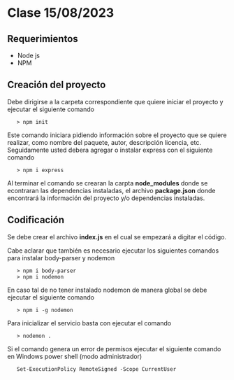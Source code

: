 # Clase 15/08/2023

## Requerimientos

- Node js
- NPM

## Creación del proyecto



Debe dirigirse a la carpeta correspondiente que quiere iniciar el proyecto y ejecutar el siguiente comando

```
   > npm init
```

Este comando iniciara pidiendo información sobre el proyecto que se quiere realizar, como nombre del paquete, autor, descripción licencia, etc. Seguidamente usted debera agregar o instalar express con el siguiente comando


```
   > npm i express
```

Al terminar el comando se crearan la carpta **node_modules** donde se econtraran las dependencias instaladas, el archivo **package.json** donde encontrará la información del proyecto y/o dependencias instaladas.

## Codificación

Se debe crear el archivo **index.js** en el cual se empezará a digitar el código.

Cabe aclarar que también es necesario ejecutar los siguientes comandos para instalar body-parser y nodemon


```
   > npm i body-parser
   > npm i nodemon
```

En caso tal de no tener instalado nodemon de manera global se debe ejecutar el siguiente comando

``` 
   > npm i -g nodemon
```

Para inicializar el servicio basta con ejecutar el comando 

``` 
   > nodemon .
```

Si el comando genera un error de permisos ejecutar el siguiente comando en Windows power shell (modo administrador) 


```
   Set-ExecutionPolicy RemoteSigned -Scope CurrentUser
```
